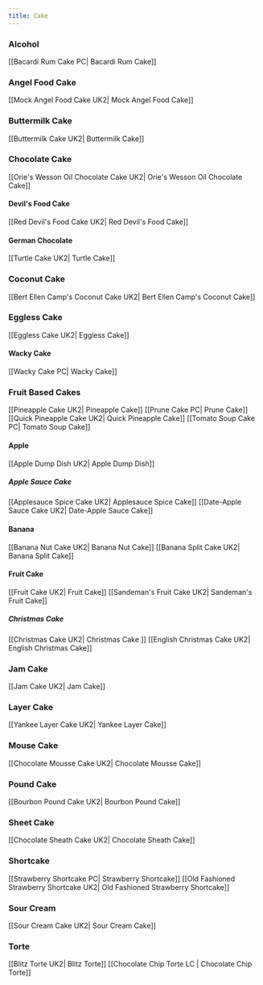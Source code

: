 ```yaml
---
title: Cake
---
```

### Alcohol 
[[Bacardi Rum Cake PC| Bacardi Rum Cake]]
### Angel Food Cake
[[Mock Angel Food Cake UK2| Mock Angel Food Cake]]
### Buttermilk Cake
[[Buttermilk Cake UK2| Buttermilk Cake]]
### Chocolate Cake
[[Orie's Wesson Oil Chocolate Cake UK2| Orie's Wesson Oil Chocolate Cake]]
#### Devil's Food Cake
[[Red Devil's Food Cake UK2| Red Devil's Food Cake]]
#### German Chocolate
[[Turtle Cake UK2| Turtle Cake]]
### Coconut Cake
[[Bert Ellen Camp's Coconut Cake UK2| Bert Ellen Camp's Coconut Cake]]
### Eggless Cake
[[Eggless Cake UK2| Eggless Cake]]
#### Wacky Cake
[[Wacky Cake PC| Wacky Cake]]
### Fruit Based Cakes
[[Pineapple Cake UK2| Pineapple Cake]]
[[Prune Cake PC| Prune Cake]]
[[Quick Pineapple Cake UK2| Quick Pineapple Cake]]
[[Tomato Soup Cake PC| Tomato Soup Cake]]
#### Apple
[[Apple Dump Dish UK2| Apple Dump Dish]]
##### Apple Sauce Cake
[[Applesauce Spice Cake UK2| Applesauce Spice Cake]]
[[Date-Apple Sauce Cake UK2| Date-Apple Sauce Cake]]
#### Banana
[[Banana Nut Cake UK2| Banana Nut Cake]]
[[Banana Split Cake UK2| Banana Split Cake]]
#### Fruit Cake
[[Fruit Cake UK2| Fruit Cake]]
[[Sandeman's Fruit Cake  UK2| Sandeman's Fruit Cake]]
##### Christmas Cake
[[Christmas Cake UK2| Christmas Cake ]]
[[English Christmas Cake UK2| English Christmas Cake]]
### Jam Cake
[[Jam Cake UK2| Jam Cake]]
### Layer Cake
[[Yankee Layer Cake UK2| Yankee Layer Cake]]
### Mouse Cake
[[Chocolate Mousse Cake UK2| Chocolate Mousse Cake]]
### Pound Cake
[[Bourbon Pound Cake UK2| Bourbon Pound Cake]]
### Sheet Cake
[[Chocolate Sheath Cake UK2| Chocolate Sheath Cake]]
### Shortcake
[[Strawberry Shortcake PC| Strawberry Shortcake]]
[[Old Fashioned Strawberry Shortcake UK2| Old Fashioned Strawberry Shortcake]]
### Sour Cream
[[Sour Cream Cake UK2| Sour Cream Cake]]
### Torte
[[Blitz Torte UK2| Blitz Torte]]
[[Chocolate Chip Torte LC | Chocolate Chip Torte]]